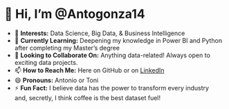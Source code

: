 # 👋 Hi, I’m @Antogonza14

- 👀 **Interests:** Data Science, Big Data, & Business Intelligence
- 🌱 **Currently Learning:** Deepening my knowledge in Power BI and Python after completing my Master’s degree
- 💞️ **Looking to Collaborate On:** Anything data-related! Always open to exciting data projects.
- 📫 **How to Reach Me:** Here on GitHub or on [LinkedIn](https://www.linkedin.com/in/antogonza14/) 
- 😄 **Pronouns:** Antonio or Toni
- ⚡ **Fun Fact:** I believe data has the power to transform every industry and, secretly, I think coffee is the best dataset fuel!



